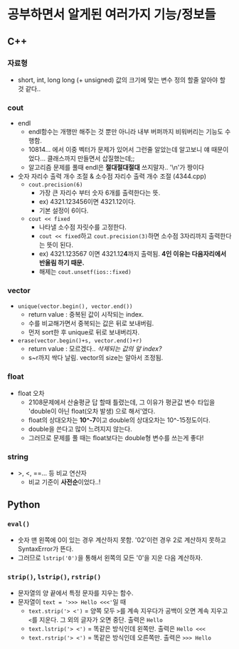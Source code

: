 # 공부하면서 알게된 여러가지 기능/정보들

## C++
### 자료형
- short, int, long long (+ unsigned) 값의 크기에 맞는 변수 정의 할줄 알아야 할 것 같다..

### cout
- endl
  - endl함수는 개행만 해주는 것 뿐만 아니라 내부 버퍼까지 비워버리는 기능도 수행함.
  - 10814... 에서 이중 벡터가 문제가 있어서 그런줄 알았는데 알고보니 얘 때문이었다... 클래스까지 만들면서 삽질했는데;;
  - 알고리즘 문제를 풀때 endl은 **절대절대절대** 쓰지말자.. '\n'가 짱이다
- 숫자 자리수 출력 개수 조절 & 소수점 자리수 출력 개수 조절 (4344.cpp)
  - `cout.precision(6)`
    - 가장 큰 자리수 부터 숫자 6개를 출력한다는 뜻.
	- ex) 4321.123456이면 4321.12이다.
	- 기본 설정이 6이다.
  - `cout << fixed`
    - 나타낼 소수점 자릿수를 고정한다.
	- `cout << fixed`하고 `cout.precision(3)`하면 소수점 3자리까지 출력한다는 뜻이 된다.
	- ex) 4321.123567 이면 4321.12**4**까지 출력됨. **4인 이유는 다음자리에서 반올림 하기 때문.**
	- 해제는 `cout.unsetf(ios::fixed)`
### vector

- `unique(vector.begin(), vector.end())`
  - return value : 중복된 값이 시작되는 index.
  - 수를 비교해가면서 중복되는 값은 뒤로 보내버림.
  - 먼저 sort한 후 unique로 뒤로 보내버리자.
- `erase(vector.begin()+s, vector.end()+r)`
  - return value : 모르겠다.. _삭제되는 값의 앞 index?_
  - s~r까지 싹다 날림. vector의 size는 알아서 조정됨.

### float

- float 오차
  - 2108문제에서 산술평균 답 할때 틀렸는데, 그 이유가 평균값 변수 타입을 'double이 아닌 float(오차 발생) 으로 해서'였다.
  - float의 상대오차는 **10^-7**이고 double의 상대오차는 10^-15정도이다.
  - double을 쓴다고 많이 느려지지 않는다. 
  - 그러므로 문제를 풀 때는 float보다는 double형 변수를 쓰는게 좋다!

### string

- \>, \<, ==... 등 비교 연산자
  - 비교 기준이 **사전순**이었다..!

## Python
### `eval()`
  - 숫자 맨 왼쪽에 0이 있는 경우 계산하지 못함. '02'이런 경우 2로 계산하지 못하고 SyntaxError가 뜬다.
  - 그러므로 `lstrip('0')`을 통해서 왼쪽의 모든 '0'을 지운 다음 계산하자.

### `strip()`, `lstrip()`, `rstrip()`
  - 문자열의 양 끝에서 특정 문자를 지우는 함수.
  - 문자열이 `text = '>>> Hello <<<'`일 때
  	- `text.strip('> <')` = 양쪽 모두 `>`를 계속 지우다가 공백이 오면 계속 지우고 `<`를 지운다. 그 외의 글자가 오면 중단. 출력은 `Hello`
	- `text.lstrip('> <')` = 똑같은 방식인데 왼쪽만. 출력은 `Hello <<<`
	- `text.rstrip('> <')` = 똑같은 방식인데 오른쪽만. 출력은 `>>> Hello`